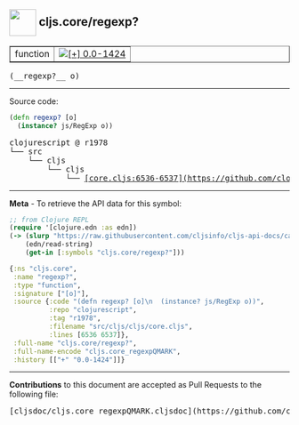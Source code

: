 ## <img width="48px" valign="middle" src="http://i.imgur.com/Hi20huC.png"> cljs.core/regexp?

 <table border="1">
<tr>

<td>function</td>
<td><a href="https://github.com/cljsinfo/cljs-api-docs/tree/0.0-1424"><img valign="middle" alt="[+] 0.0-1424" src="https://img.shields.io/badge/+-0.0--1424-lightgrey.svg"></a> </td>
</tr>
</table>

 <samp>
(__regexp?__ o)<br>
</samp>

---





Source code:

```clj
(defn regexp? [o]
  (instance? js/RegExp o))
```

 <pre>
clojurescript @ r1978
└── src
    └── cljs
        └── cljs
            └── <ins>[core.cljs:6536-6537](https://github.com/clojure/clojurescript/blob/r1978/src/cljs/cljs/core.cljs#L6536-L6537)</ins>
</pre>


---

__Meta__ - To retrieve the API data for this symbol:

```clj
;; from Clojure REPL
(require '[clojure.edn :as edn])
(-> (slurp "https://raw.githubusercontent.com/cljsinfo/cljs-api-docs/catalog/cljs-api.edn")
    (edn/read-string)
    (get-in [:symbols "cljs.core/regexp?"]))
```

```clj
{:ns "cljs.core",
 :name "regexp?",
 :type "function",
 :signature ["[o]"],
 :source {:code "(defn regexp? [o]\n  (instance? js/RegExp o))",
          :repo "clojurescript",
          :tag "r1978",
          :filename "src/cljs/cljs/core.cljs",
          :lines [6536 6537]},
 :full-name "cljs.core/regexp?",
 :full-name-encode "cljs.core_regexpQMARK",
 :history [["+" "0.0-1424"]]}

```

---

__Contributions__ to this document are accepted as Pull Requests to the following file:

 <pre>
[cljsdoc/cljs.core_regexpQMARK.cljsdoc](https://github.com/cljsinfo/cljs-api-docs/blob/master/cljsdoc/cljs.core_regexpQMARK.cljsdoc)
</pre>

